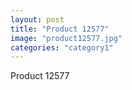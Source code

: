 ```yaml
---
layout: post
title: "Product 12577"
image: "product12577.jpg"
categories: "category1"
---
```

Product 12577
